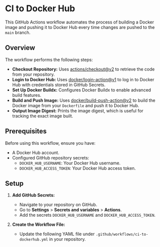# CI to Docker Hub

This GitHub Actions workflow automates the process of building a Docker image and pushing it to Docker Hub every time changes are pushed to the `main` branch.

## Overview

The workflow performs the following steps:
- **Checkout Repository:** Uses [actions/checkout@v2](https://github.com/actions/checkout) to retrieve the code from your repository.
- **Login to Docker Hub:** Uses [docker/login-action@v1](https://github.com/docker/login-action) to log in to Docker Hub with credentials stored in GitHub Secrets.
- **Set Up Docker Buildx:** Configures Docker Buildx to enable advanced build features.
- **Build and Push Image:** Uses [docker/build-push-action@v2](https://github.com/docker/build-push-action) to build the Docker image from your `Dockerfile` and push it to Docker Hub.
- **Output Image Digest:** Prints the image digest, which is useful for tracking the exact image built.

## Prerequisites

Before using this workflow, ensure you have:

- A Docker Hub account.
- Configured GitHub repository secrets:
  - `DOCKER_HUB_USERNAME`: Your Docker Hub username.
  - `DOCKER_HUB_ACCESS_TOKEN`: Your Docker Hub access token.

## Setup

1. **Add GitHub Secrets:**
   - Navigate to your repository on GitHub.
   - Go to **Settings** > **Secrets and variables** > **Actions**.
   - Add the secrets `DOCKER_HUB_USERNAME` and `DOCKER_HUB_ACCESS_TOKEN`.

2. **Create the Workflow File:**
   - Update the following YAML file under `.github/workflows/ci-to-dockerhub.yml` in your repository.
   